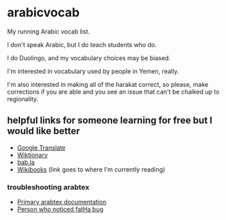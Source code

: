 # arabicvocab

My running Arabic vocab list.

I don't speak Arabic, but I do teach students who do.

I do Duolingo, and my vocabulary choices may be biased.

I'm interested in vocabulary used by people in Yemen, really.

I'm also interested in making all of the harakat correct, so please, make corrections if you are able and you see an issue that can't be chalked up to regionality.

## helpful links for someone learning for free but I would like better

- [Google Translate](https://translate.google.com/?sl=ar&tl=en&text=%D8%A7%D8%A8%D9%86&op=translate) 
- [Wiktionary](https://en.wiktionary.org/wiki/%D9%85%D8%B9%D9%84%D9%85) 
- [bab.la](https://en.bab.la/dictionary/english-arabic/teacher)
- [Wikibooks](https://en.wikibooks.org/wiki/Arabic/Romanisation_System) (link goes to where I'm currently reading)

### troubleshooting arabtex

- [Primary arabtex documentation](http://baobab.informatik.uni-stuttgart.de/arabtex/doc/arabdoc.pdf)
- [Person who noticed fatHa bug](https://www.win.tue.nl/~aeb/natlang/arabic/arabtex-verb-doc.html)
